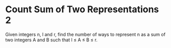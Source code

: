 <h1>Count Sum of Two Representations 2
</h1>
<p>Given integers n, l and r, find the number of ways to represent n as a sum of two integers A and B such that l ≤ A ≤ B ≤ r.
 </p>
